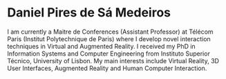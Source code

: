 # Daniel Pires de Sá Medeiros

I am currently a Maitre de Conferences (Assistant Professor) at Télécom Paris (Institut Polytechnique de Paris) where I develop novel interaction techniques in Virtual and Augmented Reality. I received my PhD in Information Systems and Computer Engineering from Instituto Superior Técnico, University of Lisbon. My main interests include Virtual Reality, 3D User Interfaces, Augmented Reality and Human Computer Interaction.

[<i class="ai ai-google-scholar-square ai-3x"></i>](https://scholar.google.com/citations?user=EAZJu7EAAAAJ&hl=en) 
[<i class="ai ai-dblp-sqaure ai-3x"></i>](https://dblp.org/pid/119/3541.html)